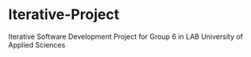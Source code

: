 # Iterative-Project
Iterative Software Development Project for Group 6 in LAB University of Applied Sciences
